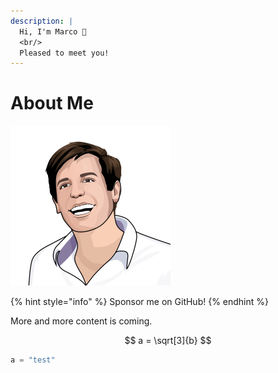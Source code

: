 ```yaml
---
description: |
  Hi, I'm Marco 👋️
  <br/>
  Pleased to meet you!
---
```


# About Me

![Marco Betschart](.gitbook/assets/marco-betschart.png)

{% hint style="info" %}
Sponsor me on GitHub!
{% endhint %}

More and more content is coming.

$$
a = \sqrt[3]{b}
$$

```python
a = "test"
```

